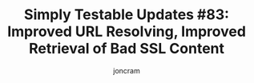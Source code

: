 ---
layout: default
title: "Simply Testable Updates #83: Improved URL Resolving, Improved Retrieval of Bad SSL Content"
author: joncram
newsletter:
    issue_number: 83rd
    url: https://us5.campaign-archive1.com/?u=ac75e33d993d2b502e333ddd0&amp;id=444e50674a
    highlights:
        - Improved URL resolving
        - Improved retrieval of bad SSL content
    closing_sentence: Expect the next newsletter in a  week from now on 9 April 2014
---